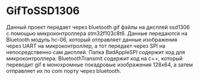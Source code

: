 # GifToSSD1306
Данный проект передает через bluetooth gif файлы на дисплей ssd1306 с помощью микроконтроллера stm32f103c8t6. 
Данные передаются на Bluetooth модуль hc-06, который отправляет данные изображения через UART на микроконтроллер, а тот передает через SPI на непосредственно сам дисплей.
Папка BadAppleSPI содержит код для микроконтроллера.
BluetoothTransmit содержит код на c++, который переводит gif в монохромные покадровые изображения 128x64, а затем отправляет их по com порту через bluetooth.
